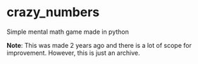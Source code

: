 # crazy_numbers
Simple mental math game made in python

**Note**: This was made 2 years ago and there is a lot of scope for improvement. However, this is just an archive.
